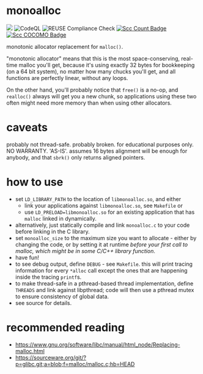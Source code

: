 <!--
SPDX-FileCopyrightText: 2019 knilch <knilch0r@cwde.de>

SPDX-License-Identifier: GPL-2.0-only
-->

# monoalloc
![](https://github.com/knilch0r/monoalloc/workflows/C/C++%20CI/badge.svg)
![CodeQL](https://github.com/knilch0r/monoalloc/workflows/CodeQL/badge.svg)
![REUSE Compliance Check](https://github.com/knilch0r/monoalloc/workflows/REUSE%20Compliance%20Check/badge.svg)
[![Scc Count Badge](https://sloc.xyz/github/knilch0r/monoalloc)](https://github.com/boyter/scc/)
[![Scc COCOMO Badge](https://sloc.xyz/github/knilch0r/monoalloc?category=cocomo)](https://github.com/boyter/scc/)

monotonic allocator replacement for `malloc()`.

"monotonic allocator" means that this is the most space-conserving, real-time malloc you'll
get, because it's using exactly 32 bytes for bookkeeping (on a 64 bit system), no matter how
many chucks you'll get, and all functions are perfectly linear, without any loops.

On the other hand, you'll probably notice that `free()` is a no-op, and `realloc()` always
will get you a new chunk, so applications using these two often might need more memory than
when using other allocators.
# caveats
probably not thread-safe. probably broken. for educational purposes only. NO WARRANTY. 'AS-IS'.
assumes 16 bytes alignment will be enough for anybody, and that `sbrk()` only returns
aligned pointers.
# how to use
- set `LD_LIBRARY_PATH` to the location of `libmonoalloc.so`, and either
  - link your applications against `libmonoalloc.so`, see `Makefile` or
  - use `LD_PRELOAD=libmonoalloc.so` for an existing application that has `malloc` linked
    in dynamically.
- alternatively, just statically compile and link `monoalloc.c` to your code before linking
  in the C library.
- set `monoalloc_size` to the maximum size you want to allocate - either by changing the code, or
  by setting it at runtime *before your first call to malloc, which might be in some C/C++
  library function*.
- have fun!
- to see debug output, define `DEBUG` - see `Makefile`. this will print tracing information
  for every `*alloc` call except the ones that are happening inside the tracing `printf`s.
- to make thread-safe in a pthread-based thread implementation, define `THREADS` and link against
  libpthread; code will then use a pthread mutex to ensure consistency of global data.
- see source for details.
# recommended reading
- https://www.gnu.org/software/libc/manual/html_node/Replacing-malloc.html
- https://sourceware.org/git/?p=glibc.git;a=blob;f=malloc/malloc.c;hb=HEAD
